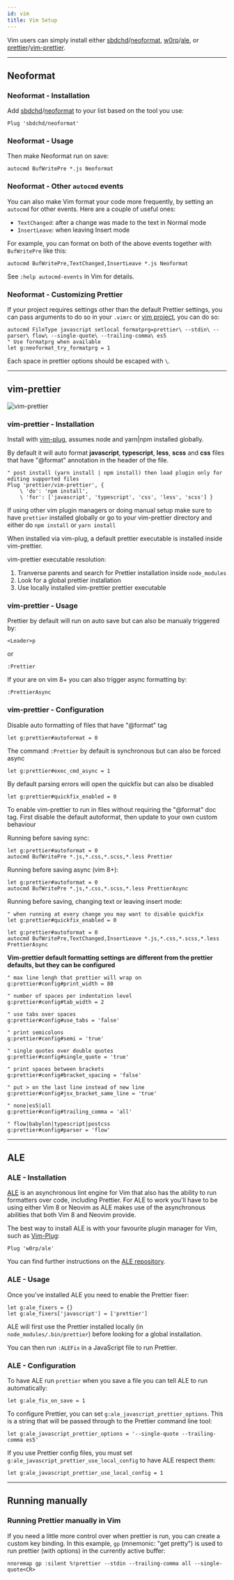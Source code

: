 ```yaml
---
id: vim
title: Vim Setup
---
```


Vim users can simply install either [sbdchd](https://github.com/sbdchd)/[neoformat](https://github.com/sbdchd/neoformat), [w0rp](https://github.com/w0rp)/[ale](https://github.com/w0rp/ale), or [prettier](https://github.com/prettier)/[vim-prettier](https://github.com/prettier/vim-prettier).

--------------------------------------------------------------------------------

## Neoformat

### Neoformat - Installation

Add [sbdchd](https://github.com/sbdchd)/[neoformat](https://github.com/sbdchd/neoformat) to your list based on the tool you use:

```
Plug 'sbdchd/neoformat'
```

### Neoformat - Usage

Then make Neoformat run on save:

```
autocmd BufWritePre *.js Neoformat
```

### Neoformat - Other `autocmd` events

You can also make Vim format your code more frequently, by setting an `autocmd` for other events. Here are a couple of useful ones:

* `TextChanged`: after a change was made to the text in Normal mode
* `InsertLeave`: when leaving Insert mode

For example, you can format on both of the above events together with `BufWritePre` like this:

```
autocmd BufWritePre,TextChanged,InsertLeave *.js Neoformat
```

See `:help autocmd-events` in Vim for details.

### Neoformat - Customizing Prettier

If your project requires settings other than the default Prettier settings, you can pass arguments to do so in your `.vimrc` or [vim project](http://vim.wikia.com/wiki/Project_specific_settings), you can do so:

```
autocmd FileType javascript setlocal formatprg=prettier\ --stdin\ --parser\ flow\ --single-quote\ --trailing-comma\ es5
" Use formatprg when available
let g:neoformat_try_formatprg = 1
```

Each space in prettier options should be escaped with `\`.

--------------------------------------------------------------------------------

## vim-prettier

![vim-prettier](https://raw.githubusercontent.com/prettier/vim-prettier/master/media/vim-prettier.gif?raw=true "vim-prettier")

### vim-prettier - Installation

Install with [vim-plug](https://github.com/junegunn/vim-plug), assumes node and yarn|npm installed globally.

By default it will auto format **javascript**, **typescript**, **less**, **scss** and **css** files that have "@format" annotation in the header of the file.

```
" post install (yarn install | npm install) then load plugin only for editing supported files
Plug 'prettier/vim-prettier', {
    \ 'do': 'npm install',
    \ 'for': ['javascript', 'typescript', 'css', 'less', 'scss'] }
```

If using other vim plugin managers or doing manual setup make sure to have `prettier` installed globally or go to your vim-prettier directory and either do `npm install` or `yarn install`

When installed via vim-plug, a default prettier executable is installed inside vim-prettier.

vim-prettier executable resolution:

1. Tranverse parents and search for Prettier installation inside `node_modules`
2. Look for a global prettier installation
3. Use locally installed vim-prettier prettier executable

### vim-prettier - Usage

Prettier by default will run on auto save but can also be manualy triggered by:

```
<Leader>p
```
or
```
:Prettier
```

If your are on vim 8+ you can also trigger async formatting by:

```
:PrettierAsync
```

### vim-prettier - Configuration

Disable auto formatting of files that have "@format" tag

```
let g:prettier#autoformat = 0
```

The command `:Prettier` by default is synchronous but can also be forced async

```
let g:prettier#exec_cmd_async = 1
```

By default parsing errors will open the quickfix but can also be disabled

```
let g:prettier#quickfix_enabled = 0
```

To enable vim-prettier to run in files without requiring the "@format" doc tag.
First disable the default autoformat, then update to your own custom behaviour

Running before saving sync:

```
let g:prettier#autoformat = 0
autocmd BufWritePre *.js,*.css,*.scss,*.less Prettier
```

Running before saving async (vim 8+):

```
let g:prettier#autoformat = 0
autocmd BufWritePre *.js,*.css,*.scss,*.less PrettierAsync
```

Running before saving, changing text or leaving insert mode:

```
" when running at every change you may want to disable quickfix
let g:prettier#quickfix_enabled = 0

let g:prettier#autoformat = 0
autocmd BufWritePre,TextChanged,InsertLeave *.js,*.css,*.scss,*.less PrettierAsync
```

**Vim-prettier default formatting settings are different from the prettier defaults, but they can be configured**

```
" max line lengh that prettier will wrap on
g:prettier#config#print_width = 80

" number of spaces per indentation level
g:prettier#config#tab_width = 2

" use tabs over spaces
g:prettier#config#use_tabs = 'false'

" print semicolons
g:prettier#config#semi = 'true'

" single quotes over double quotes
g:prettier#config#single_quote = 'true'

" print spaces between brackets
g:prettier#config#bracket_spacing = 'false'

" put > on the last line instead of new line
g:prettier#config#jsx_bracket_same_line = 'true'

" none|es5|all
g:prettier#config#trailing_comma = 'all'

" flow|babylon|typescript|postcss
g:prettier#config#parser = 'flow'

```
--------------------------------------------------------------------------------

## ALE

### ALE - Installation

[ALE](https://github.com/w0rp/ale) is an asynchronous lint engine for Vim that
also has the ability to run formatters over code, including Prettier. For ALE
to work you'll have to be using either Vim 8 or Neovim as ALE makes use of the
asynchronous abilities that both Vim 8 and Neovim provide.

The best way to install ALE is with your favourite plugin manager for Vim, such
as [Vim-Plug](https://github.com/junegunn/vim-plug):

```
Plug 'w0rp/ale'
```

You can find further instructions on the [ALE repository](https://github.com/w0rp/ale#3-installation).

### ALE - Usage

Once you've installed ALE you need to enable the Prettier fixer:

```
let g:ale_fixers = {}
let g:ale_fixers['javascript'] = ['prettier']
```

ALE will first use the Prettier installed locally (in
`node_modules/.bin/prettier`) before looking for a global installation.

You can then run `:ALEFix` in a JavaScript file to run Prettier.

### ALE - Configuration

To have ALE run `prettier` when you save a file you can tell ALE to run
automatically:

```
let g:ale_fix_on_save = 1
```

To configure Prettier, you can set `g:ale_javascript_prettier_options`. This is
a string that will be passed through to the Prettier command line tool:

```
let g:ale_javascript_prettier_options = '--single-quote --trailing-comma es5'
```

If you use Prettier config files, you must set
`g:ale_javascript_prettier_use_local_config` to have ALE respect them:

```
let g:ale_javascript_prettier_use_local_config = 1
```

--------------------------------------------------------------------------------

## Running manually

### Running Prettier manually in Vim

If you need a little more control over when prettier is run, you can create a
custom key binding. In this example, `gp` (mnemonic: "get pretty") is used to
run prettier (with options) in the currently active buffer:

```
nnoremap gp :silent %!prettier --stdin --trailing-comma all --single-quote<CR>
```
